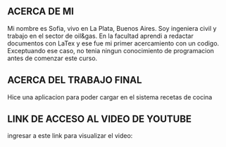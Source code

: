 ## ACERCA DE MI
Mi nombre es Sofia, vivo en La Plata, Buenos Aires. Soy ingeniera civil y trabajo en el sector de oil&gas. En la facultad aprendi a redactar documentos con LaTex y ese fue mi primer acercamiento con un codigo. Exceptuando ese caso, no tenia ningun conocimiento de programacion antes de comenzar este curso.

## ACERCA DEL TRABAJO FINAL
Hice una aplicacion para poder cargar en el sistema recetas de cocina

## LINK DE ACCESO AL VIDEO DE YOUTUBE
ingresar a este link para visualizar el video: